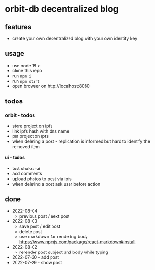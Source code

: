 # orbit-db decentralized blog
## features
- create your own decentralized blog with your own identity key

## usage
- use node 18.x
- clone this repo 
- run ``npm i``
- run ``npm start``
- open browser on http://localhost:8080

## todos
### orbit - todos
- store project on ipfs 
- link ipfs hash with dns name
- pin project on ipfs
- when deleting a post - replication is informed but hard to identify the removed item

#### ui - todos
- test chakra-ui 
- add comments
- upload photos to post via ipfs
- when deleting a post ask user before action

## done
- 2022-08-04
    - previous post / next post 
- 2022-08-03
    - save post / edit post
    - delete post
    - use markdown for rendering body https://www.npmjs.com/package/react-markdown#install
- 2022-08-02 
    - rerender post subject and body while typing 
- 2022-07-30 - add post
- 2022-07-29 - show post